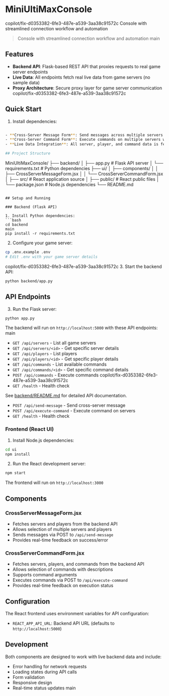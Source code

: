 # MiniUltiMaxConsole
copilot/fix-d0353382-6fe3-487e-a539-3aa38c91572c
Console with streamlined connection workflow and automation


> Console with streamlined connection workflow and automation
main

## Features

- **Backend API**: Flask-based REST API that proxies requests to real game server endpoints
- **Live Data**: All endpoints fetch real live data from game servers (no sample data)
- **Proxy Architecture**: Secure proxy layer for game server communication
copilot/fix-d0353382-6fe3-487e-a539-3aa38c91572c

## Quick Start

1. Install dependencies:
```bash

- **Cross-Server Message Form**: Send messages across multiple servers and to specific players
- **Cross-Server Command Form**: Execute commands on multiple servers with live data fetching
- **Live Data Integration**: All server, player, and command data is fetched dynamically from the Flask backend

## Project Structure

```
MiniUltiMaxConsole/
├── backend/
│   ├── app.py              # Flask API server
│   └── requirements.txt    # Python dependencies
├── ui/
│   ├── components/
│   │   ├── CrossServerMessageForm.jsx
│   │   └── CrossServerCommandForm.jsx
│   ├── src/                # React application source
│   ├── public/             # React public files
│   └── package.json        # Node.js dependencies
└── README.md
```

## Setup and Running

### Backend (Flask API)

1. Install Python dependencies:
```bash
cd backend
main
pip install -r requirements.txt
```

2. Configure your game server:
```bash
cp .env.example .env
# Edit .env with your game server details
```

copilot/fix-d0353382-6fe3-487e-a539-3aa38c91572c
3. Start the backend API:
```bash
python backend/app.py
```

## API Endpoints


3. Run the Flask server:
```bash
python app.py
```

The backend will run on `http://localhost:5000` with these API endpoints:
main
- `GET /api/servers` - List all game servers
- `GET /api/servers/<id>` - Get specific server details
- `GET /api/players` - List players  
- `GET /api/players/<id>` - Get specific player details
- `GET /api/commands` - List available commands
- `GET /api/commands/<id>` - Get specific command details
- `POST /api/commands` - Execute commands
copilot/fix-d0353382-6fe3-487e-a539-3aa38c91572c
- `GET /health` - Health check

See [backend/README.md](backend/README.md) for detailed API documentation.

- `POST /api/send-message` - Send cross-server message
- `POST /api/execute-command` - Execute command on servers
- `GET /health` - Health check

### Frontend (React UI)

1. Install Node.js dependencies:
```bash
cd ui
npm install
```

2. Run the React development server:
```bash
npm start
```

The frontend will run on `http://localhost:3000`

## Components

### CrossServerMessageForm.jsx
- Fetches servers and players from the backend API
- Allows selection of multiple servers and players
- Sends messages via POST to `/api/send-message`
- Provides real-time feedback on success/error

### CrossServerCommandForm.jsx  
- Fetches servers, players, and commands from the backend API
- Allows selection of commands with descriptions
- Supports command arguments
- Executes commands via POST to `/api/execute-command`
- Provides real-time feedback on execution status

## Configuration

The React frontend uses environment variables for API configuration:
- `REACT_APP_API_URL`: Backend API URL (defaults to `http://localhost:5000`)

## Development

Both components are designed to work with live backend data and include:
- Error handling for network requests
- Loading states during API calls
- Form validation
- Responsive design
- Real-time status updates
main
